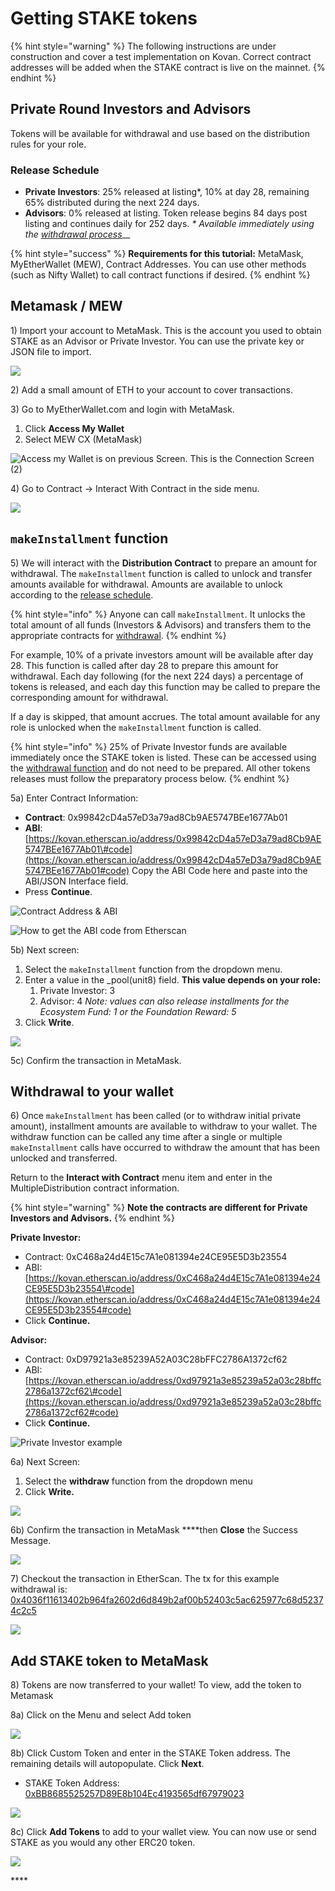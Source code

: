 # Getting STAKE tokens

{% hint style="warning" %}
The following instructions are under construction and cover a test implementation on Kovan. Correct contract addresses will be added when the STAKE contract is live on the mainnet.
{% endhint %}

## Private Round Investors and Advisors 

Tokens will be available for withdrawal and use based on the distribution rules for your role. 

### Release Schedule

* **Private Investors**: 25% released at listing\*, 10% at day 28, remaining 65% distributed during the next 224 days.
* **Advisors**: 0% released at listing. Token release begins 84 days post listing and continues daily for 252 days.  _\* Available immediately using the_ [_withdrawal process_](getting-stake-tokens.md#withdrawal-to-your-wallet)\_\_

{% hint style="success" %}
**Requirements for this tutorial:** MetaMask, MyEtherWallet \(MEW\), Contract Addresses. You can use other methods \(such as Nifty Wallet\) to call contract functions if desired.
{% endhint %}

## Metamask / MEW

1\) Import your account to MetaMask. This is the account you used to obtain STAKE as an Advisor or Private Investor. You can use the private key or JSON file to import.

![](../../.gitbook/assets/mm1.png)

2\) Add a small amount of ETH to your account to cover transactions.

3\) Go to MyEtherWallet.com and login with MetaMask. 

1. Click **Access My Wallet**
2. Select MEW CX \(MetaMask\)

![Access my Wallet is on previous Screen. This is the Connection Screen \(2\)](../../.gitbook/assets/access-wallet.png)

4\) Go to Contract -&gt; Interact With Contract in the side menu.

![](../../.gitbook/assets/interact-w.png)

## **`makeInstallment` function**

5\) We will interact with the **Distribution Contract** to prepare an amount for withdrawal. The `makeInstallment` function is called to unlock and transfer amounts available for withdrawal. Amounts are available to unlock according to the [release schedule](stake-token-distribution/token-release-schedule.md). 

{% hint style="info" %}
Anyone can call `makeInstallment`. It unlocks the total amount of all funds \(Investors & Advisors\) and transfers them to the appropriate contracts for [withdrawal](getting-stake-tokens.md#withdrawal-to-your-wallet).
{% endhint %}

For example, 10% of a private investors amount will be available after day 28. This function is called after day 28 to prepare this amount for withdrawal. Each day following \(for the next 224 days\) a percentage of tokens is released, and each day this function may be called to prepare the corresponding amount for withdrawal.

If a day is skipped, that amount accrues. The total amount available for any role is unlocked when the `makeInstallment` function is called.

{% hint style="info" %}
25% of Private Investor funds are available immediately once the STAKE token is listed. These can be accessed using the [withdrawal function](getting-stake-tokens.md#withdrawal-to-your-wallet) and do not need to be prepared. All other tokens releases must follow the preparatory process below.
{% endhint %}

5a\) Enter Contract Information:

* **Contract**: 0x99842cD4a57eD3a79ad8Cb9AE5747BEe1677Ab01
* **ABI**: [https://kovan.etherscan.io/address/0x99842cD4a57eD3a79ad8Cb9AE5747BEe1677Ab01\#code](https://kovan.etherscan.io/address/0x99842cD4a57eD3a79ad8Cb9AE5747BEe1677Ab01#code)  Copy the ABI Code here and paste into the ABI/JSON Interface field. 
* Press **Continue**.

![Contract Address &amp; ABI](../../.gitbook/assets/continue-5.png)

![How to get the ABI code from Etherscan](../../.gitbook/assets/etherscan-abi.png)

5b\) Next screen:

1. Select the `makeInstallment` function from the dropdown menu. 
2. Enter a value in the \_pool\(unit8\) field. **This value depends on your role:**
   1. Private Investor: 3
   2. Advisor: 4 _Note: values can also release installments for the Ecosystem Fund: 1 or the Foundation Reward: 5_
3. Click **Write**.

![](../../.gitbook/assets/makeinstallment.png)

5c\) Confirm the transaction in MetaMask. 

## **Withdrawal to your wallet**

6\)  Once `makeInstallment` has been called \(or to withdraw initial private amount\), installment amounts are available to withdraw to your wallet.  The withdraw function can be called any time after a single or multiple `makeInstallment` calls have occurred to withdraw the amount that has been unlocked and transferred.

Return to the **Interact with Contract** menu item and enter in the MultipleDistribution contract information. 

{% hint style="warning" %}
**Note the contracts are different for Private Investors and Advisors.** 
{% endhint %}

**Private Investor:**

* Contract: 0xC468a24d4E15c7A1e081394e24CE95E5D3b23554
* ABI: [https://kovan.etherscan.io/address/0xC468a24d4E15c7A1e081394e24CE95E5D3b23554\#code](https://kovan.etherscan.io/address/0xC468a24d4E15c7A1e081394e24CE95E5D3b23554#code)
* Click **Continue.**

**Advisor:**

* Contract: 0xD97921a3e85239A52A03C28bFFC2786A1372cf62
* ABI: [https://kovan.etherscan.io/address/0xd97921a3e85239a52a03c28bffc2786a1372cf62\#code](https://kovan.etherscan.io/address/0xd97921a3e85239a52a03c28bffc2786a1372cf62#code)
* Click **Continue.**

![Private Investor example](../../.gitbook/assets/contractw1.png)

6a\) Next Screen:

1. Select the **withdraw** function from the dropdown menu
2. Click **Write.**

![](../../.gitbook/assets/contract-withdraw.png)

6b\) Confirm the transaction in MetaMask ****then **Close** the Success Message.

![](../../.gitbook/assets/contract-w3.png)

7\) Checkout the transaction in EtherScan. The tx for this example withdrawal is:  [0x4036f11613402b964fa2602d6d849b2af00b52403c5ac625977c68d52374c2c5](https://kovan.etherscan.io/tx/0x4036f11613402b964fa2602d6d849b2af00b52403c5ac625977c68d52374c2c5)

![](../../.gitbook/assets/kovan-transaction-deets%20%281%29.png)

## Add STAKE token to MetaMask

8\) Tokens are now transferred to your wallet! To view, add the token to Metamask

8a\) Click on the Menu and select Add token

![](../../.gitbook/assets/mmk1.png)

8b\)  Click Custom Token and enter in the STAKE Token address. The remaining details will autopopulate. Click **Next**.  

* STAKE Token Address: [0xBB8685525257D89E8b104Ec4193565df67979023](https://kovan.etherscan.io/address/0xBB8685525257D89E8b104Ec4193565df67979023)

![](../../.gitbook/assets/mmk2.png)

8c\) Click **Add Tokens** to add to your wallet view.  You can now use or send STAKE as you would any other ERC20 token.

![](../../.gitbook/assets/mmk3.png)

  




\*\*\*\*





